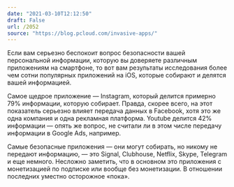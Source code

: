 ```yaml
---
date: "2021-03-10T12:12:50"
draft: False
url: /2052
source: "https://blog.pcloud.com/invasive-apps/"
---
```


Если вам серьезно беспокоит вопрос безопасности вашей персональной информации, которую вы доверяете различным приложениям на смартфоне, то вот вам результаты исследования более чем сотни популярных приложений на iOS, которые собирают и делятся вашей информацией.

Самое щедрое приложение — Instagram, который делится примерно 79% информации, которую собирает. Правда, скорее всего, на этот показатель серьезно влияет передача данных в Facebook, хотя это же одна компания и одна рекламная платформа. Youtube делится 42% информации — опять же вопрос, не считали ли в этом числе передачу информации в Google Ads, например.

Самые безопасные приложения — они могут собирать, но никому не передают информацию, — это Signal, Clubhouse, Netflix, Skype, Telegram и еще немного. Несложно заметить, что в основном это приложения с монетизацией по подписке или вообще без монетизации. В отношении последних уместно осторожное «пока».
